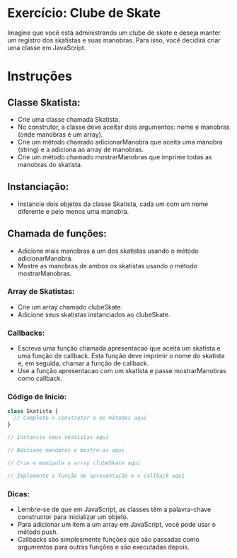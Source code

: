 # Exercício: Clube de Skate

Imagine que você está administrando um clube de skate e deseja manter um registro dos skatistas e suas manobras. Para isso, você decidirá criar uma classe em JavaScript.

# Instruções

## Classe Skatista:

- Crie uma classe chamada Skatista.
- No construtor, a classe deve aceitar dois argumentos: nome e manobras (onde manobras é um array).
- Crie um método chamado adicionarManobra que aceita uma manobra (string) e a adiciona ao array de manobras.
- Crie um método chamado mostrarManobras que imprime todas as manobras do skatista.

## Instanciação:

- Instancie dois objetos da classe Skatista, cada um com um nome diferente e pelo menos uma manobra.

## Chamada de funções:

- Adicione mais manobras a um dos skatistas usando o método adicionarManobra.
- Mostre as manobras de ambos os skatistas usando o método mostrarManobras.

### Array de Skatistas:
- Crie um array chamado clubeSkate.
- Adicione seus skatistas instanciados ao clubeSkate.

### Callbacks:

- Escreva uma função chamada apresentacao que aceita um skatista e uma função de callback. Esta função deve imprimir o nome do skatista e, em seguida, chamar a função de callback.
- Use a função apresentacao com um skatista e passe mostrarManobras como callback.


### Código de Início:

```javascript
class Skatista {
  // Complete o construtor e os métodos aqui
}

// Instancie seus skatistas aqui

// Adicione manobras e mostre-as aqui

// Crie e manipule o array clubeSkate aqui

// Implemente a função de apresentação e o callback aqui
```

### Dicas:

- Lembre-se de que em JavaScript, as classes têm a palavra-chave constructor para inicializar um objeto.
- Para adicionar um item a um array em JavaScript, você pode usar o método push.
- Callbacks são simplesmente funções que são passadas como argumentos para outras funções e são executadas depois.
